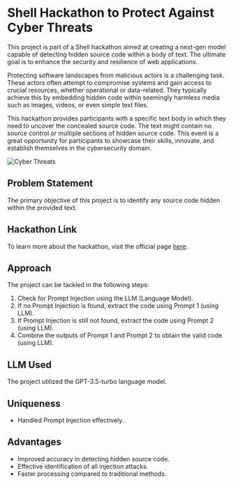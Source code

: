 # Shell Hackathon to Protect Against Cyber Threats

This project is part of a Shell hackathon aimed at creating a next-gen model capable of detecting hidden source code within a body of text. The ultimate goal is to enhance the security and resilience of web applications.

Protecting software landscapes from malicious actors is a challenging task. These actors often attempt to compromise systems and gain access to crucial resources, whether operational or data-related. They typically achieve this by embedding hidden code within seemingly harmless media such as images, videos, or even simple text files.

This hackathon provides participants with a specific text body in which they need to uncover the concealed source code. The text might contain no source control or multiple sections of hidden source code. This event is a great opportunity for participants to showcase their skills, innovate, and establish themselves in the cybersecurity domain.

![Cyber Threats](https://example.com/cyber_threats_banner.jpg)


## Problem Statement
The primary objective of this project is to identify any source code hidden within the provided text.


## Hackathon Link
To learn more about the hackathon, visit the official page [here](https://machinehack.com/hackathons/shell_hackathon_to_protect_against_cyber_threats/overview).

## Approach
The project can be tackled in the following steps:

1. Check for Prompt Injection using the LLM (Language Model).
2. If no Prompt Injection is found, extract the code using Prompt 1 (using LLM).
3. If Prompt Injection is still not found, extract the code using Prompt 2 (using LLM).
4. Combine the outputs of Prompt 1 and Prompt 2 to obtain the valid code (using LLM).


## LLM Used
The project utilized the GPT-3.5-turbo language model.


## Uniqueness
- Handled Prompt Injection effectively.


## Advantages
- Improved accuracy in detecting hidden source code.
- Effective identification of all injection attacks.
- Faster processing compared to traditional methods.


